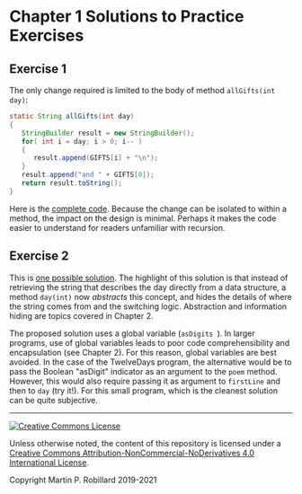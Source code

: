 # Chapter 1 Solutions to Practice Exercises

## Exercise 1

The only change required is limited to the body of method `allGifts(int day)`:

```java
static String allGifts(int day)
{
   StringBuilder result = new StringBuilder();
   for( int i = day; i > 0; i-- )
   {
      result.append(GIFTS[i] + "\n");
   }
   result.append("and " + GIFTS[0]);
   return result.toString();
}
```

Here is the [complete code](../solutions-code/chapter1/TwelveDaysIterative.java). Because the change can be isolated to within a method, the impact on the design is minimal. Perhaps it makes the code easier to understand for readers unfamiliar with recursion.

## Exercise 2

This is [one possible solution](../solutions-code/chapter1/TwelveDays2.java). The highlight of this solution is that instead of retrieving the string that describes the day directly from a data structure, a method `day(int)` now *abstracts* this concept, and hides the details of where the string comes from and the switching logic. Abstraction and information hiding are topics covered in Chapter 2. 

The proposed solution uses a global variable (`asDigits `). In larger programs, use of global variables leads to poor code comprehensibility and encapsulation (see Chapter 2). For this reason, global variables are best avoided. In the case of the TwelveDays program, the alternative would be to pass the Boolean "asDigit" indicator as an argument to the `poem` method. However, this would also require passing it as argument to `firstLine` and then to `day` (try it!). For this small program, which is the cleanest solution can be quite subjective.

---
<a rel="license" href="http://creativecommons.org/licenses/by-nc-nd/4.0/"><img alt="Creative Commons License" style="border-width:0" src="https://i.creativecommons.org/l/by-nc-nd/4.0/88x31.png" /></a>

Unless otherwise noted, the content of this repository is licensed under a <a rel="license" href="http://creativecommons.org/licenses/by-nc-nd/4.0/">Creative Commons Attribution-NonCommercial-NoDerivatives 4.0 International License</a>. 

Copyright Martin P. Robillard 2019-2021